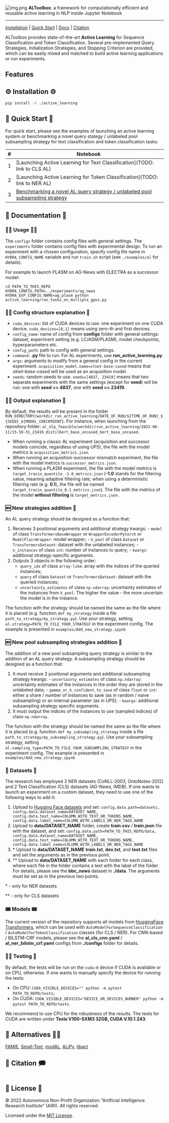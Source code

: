 ![img.png](img.png)
**ALToolbox**: a framework for computationally efficient and reusable active learning in NLP inside Jupyter Notebook
<hr>

[Installation](#installation) | [Quick Start](#quick_start) | [Docs](#documentation) | [Citation](#citation)

ALToolbox provides state-of-the-art **Active Learning** for Sequence Classification and Token Classification. 
Several pre-implemented Query Strategies, Initialization Strategies, and Stopping Criterion are provided, 
which can be easily mixed and matched to build active learning applications or run experiments.



## Features


## <a name="installation"></a>⚙️ Installation ⚙️

```bash
pip install -e ./active_learning
```


## <a name="quick_start"></a>💫 Quick Start 💫

For quick start, please see the examples of launching an active learning system or benchmarking a novel query stategy / unlabeled pool subsampling strategy for text classification and token classification tasks:

| # | Notebook                                                                   |
| --- |----------------------------------------------------------------------------|
| 1 | [Launching Active Learning for Text Classification](TODO: link to CLS AL)  |
| 2 | [Launching Active Learning for Token Classification](TODO: link to NER AL) |
| 3 | [Benchmarking a novel AL query strategy / unlabeled pool subsampling strategy](examples/benchmark_custom_strategy.ipynb)                        


## <a name="documentation"></a>📕 Documentation 📘



### 👨‍💻 Usage 👩‍💻
The `configs` folder contains config files with general settings. The `experiments` folder contains config files with experimental design. To run an experiment with a chosen configuration, specify config file name in `HYDRA_CONFIG_NAME` variable and run `train.sh` script (see `./examples/al` for details). 

For example to launch PLASM on AG-News with ELECTRA as a successor model:
```
cd PATH_TO_THIS_REPO
HYDRA_CONFIG_PATH=../experiments/ag_news HYDRA_EXP_CONFIG_NAME=ag_plasm python active_learning/run_tasks_on_multiple_gpus.py
```

### 👩‍🏫 Config structure explanation 📃
- `cuda_devices`: list of CUDA devices to use: one experiment on one CUDA device. `cuda_devices=[0,1]` means using zero-th and first devices.
- `config_name`: name of config from **configs** folder with general settings: dataset, experiment setting (e.g. LC/ASM/PLASM), model checkpoints, hyperparameters etc.
- `config_path`: path to config with general settings.
- `command`: **.py** file to run. For AL experiments, use **run_active_learning.py**.
- `args`: arguments to modify from a general config in the current experiment. `acquisition_model.name=xlnet-base-cased` means that _xlnet-base-cased_ will be used as an acquisition model.
- `seeds`: random seeds to use. `seeds=[4837, 23419]` means that two separate experiments with the same settings (except for **seed**) will be run: one with **seed == 4837**, one with **seed == 23419**.

### 👨‍🏫 Output explanation 🧾
By default, the results will be present in the folder `RUN_DIRECTORY/workdir_run_active_learning/DATE_OF_RUN/${TIME_OF_RUN}_${SEED}_${MODEL_CHECKPOINT}`. For instance, when launching from the repository folder: `al_nlp_feasible/workdir/run_active_learning/2022-06-11/15-59-31_23419_distilbert_base_uncased_bert_base_uncased`.

- When running a classic AL experiment (acquisition and successor models coincide, regardless of using UPS), the file with the model metrics is `acquisition_metrics.json`.
- When running an acquisition-successor mismatch experiment, the file with the model metrics is `successor_metrics.json`.
- When running a PLASM experiment, the file with the model metrics is `target_tracin_quantile_-1.0_metrics.json` (**-1.0** stands for the filtering value, meaning adaptive filtering rate; when using a deterministic filtering rate (e.g. **0.1**), the file will be named `target_tracin_quantile_0.1_metrics.json`). The file with the metrics of the model **without filtering** is `target_metrics.json`.

### 🆕️ New strategies addition 🎩
An AL query strategy should be designed as a function that:
   1) Receives 3 positional arguments and additional strategy kwargs:
     - `model` of class `TransformersBaseWrapper` or `WrapperEncoderPytorch` or `ModelFlairWrapper`: model wrapper;
     - `X_pool` of class `Dataset` or `TransformersDataset`: dataset with the unlabeled instances;
     - `n_instances` of class `int`: number of instances to query;
     - `kwargs`: additional strategy-specific arguments.
   2) Outputs 3 objects in the following order:
      - `query_idx` of class `array-like`: array with the indices of the queried instances;
      - `query` of class `Dataset` or `TransformersDataset`: dataset with the queried instances;
      - `uncertainty_estimates` of class `np.ndarray`: uncertainty estimates of the instances from `X_pool`. The higher the value - the more uncertain the model is in the instance.

The function with the strategy should be named the same as the file where it is placed (e.g. function `def my_strategy` inside a file `path_to_strategy/my_strategy.py`).
Use your strategy, setting `al.strategy=PATH_TO_FILE_YOUR_STRATEGY` in the experiment config.
The example is presented in `examples/Add_new_strategy.ipynb`

### 🆕️ New pool subsampling strategies addition 🎩
The addition of a new pool subsampling query strategy is similar to the addition of an AL query strategy. A subsampling strategy should be designed as a function that:
   1) It must receive 2 positional arguments and additional subsampling strategy kwargs:
     - `uncertainty_estimates` of class `np.ndarray`: uncertainty estimates of the instances in the order they are stored in the unlabeled data;
     - `gamma_or_k_confident_to_save` of class `float` or `int`: either a share / number of instances to save (as in random / naive subsampling) or an internal parameter (as in UPS);
     - `kwargs`: additional subsampling strategy specific arguments.
   2) It must output the indices of the instances to use (sampled indices) of class `np.ndarray`.

The function with the strategy should be named the same as the file where it is placed (e.g. function `def my_subsampling_strategy` inside a file `path_to_strategy/my_subsampling_strategy.py`).
Use your subsampling strategy, setting `al.sampling_type=PATH_TO_FILE_YOUR_SUBSAMPLING_STRATEGY` in the experiment config.
The example is presented in `examples/Add_new_strategy.ipynb`

### 📑 Datasets 📑
The research has employed 2 NER datasets (CoNLL-2003, OntoNotes-2012) and 2 Text Classification (CLS) datasets (AG-News, IMDB). If one wants to launch an experiment on a custom dataset, they need to use one of the following ways to add it:

1) Upload to [Hugging Face datasets](https://huggingface.co/datasets) and set: `config.data.path=datasets, config.data.dataset_name=DATASET_NAME, config.data.text_name=COLUMN_WITH_TEXT_OR_TOKENS_NAME, config.data.label_name=COLUMN_WITH_LABELS_OR_NER_TAGS_NAME`
2) Upload to **data/DATASET_NAME** folder, create **train.csv** / **train.json** file with the dataset, and set: `config.data.path=PATH_TO_THIS_REPO/data, config.data.dataset_name=DATASET_NAME, config.data.text_name=COLUMN_WITH_TEXT_OR_TOKENS_NAME, config.data.label_name=COLUMN_WITH_LABELS_OR_NER_TAGS_NAME`
3) \* Upload to **data/DATASET_NAME** **train.txt**, **dev.txt**, and **test.txt** files and set the arguments as in the previous point.
4) \*\* Upload to **data/DATASET_NAME** with each folder for each class, where each file in the folder contains a text with the label of the folder. For details, please see the **bbc_news** dataset in **./data**. The arguments must be set as in the previous two points.

\* - only for NER datasets

\*\* - only for CLS datasets

### 📟 Models 📟
The current version of the repository supports all models from [HuggingFace Transformers](https://huggingface.co/models), which can be used with `AutoModelForSequenceClassification` / `AutoModelForTokenClassification` classes (for CLS / NER). For CNN-based / BiLSTM-CRF models, please see the **al_cls_cnn.yaml** / **al_ner_bilstm_crf.yaml** configs from **./configs** folder for details.

### 🧑‍💻 Testing 🧪
By default, the tests will be run on the `cuda:0` device if CUDA is available or on CPU, otherwise. If one wants to manually specify the device for running the tests:

- On CPU: `CUDA_VISIBLE_DEVICES="" python -m pytest PATH_TO_REPO/tests`;
- On CUDA: `CUDA_VISIBLE_DEVICES="DEVICE_OR_DEVICES_NUMBER" python -m pytest PATH_TO_REPO/tests`.

We recommend to use CPU for the robustness of the results. The tests for CUDA are written under **Tesla V100-SXM3 32GB, CUDA V.10.1.243**. 

## 👯 Alternatives 👯‍♀️

[FAMIE](https://github.com/nlp-uoregon/famie), [Small-Text](https://github.com/webis-de/small-text), [modAL](https://github.com/modAL-python/modAL), [ALiPy](https://github.com/NUAA-AL/ALiPy), [libact](https://github.com/ntucllab/libact)

## <a name="citation"></a>💬 Citation 🗯

```

```

## 📄 License 📃
© 2022 Autonomous Non-Profit Organization "Artificial Intelligence Research Institute" (AIRI). All rights reserved.

Licensed under the [MIT License](LICENSE).
